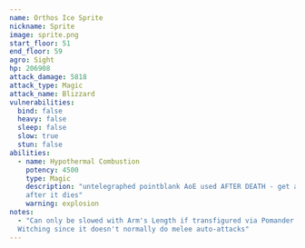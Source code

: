 ```yaml
---
name: Orthos Ice Sprite
nickname: Sprite
image: sprite.png
start_floor: 51
end_floor: 59
agro: Sight
hp: 206908
attack_damage: 5818
attack_type: Magic
attack_name: Blizzard
vulnerabilities:
  bind: false
  heavy: false
  sleep: false
  slow: true
  stun: false
abilities:
  - name: Hypothermal Combustion
    potency: 4500
    type: Magic
    description: "untelegraphed pointblank AoE used AFTER DEATH - get away
    after it dies"
    warning: explosion
notes:
  - "Can only be slowed with Arm's Length if transfigured via Pomander of
  Witching since it doesn't normally do melee auto-attacks"
---
```

